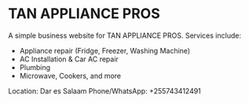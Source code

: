 # TAN APPLIANCE PROS

A simple business website for TAN APPLIANCE PROS.
Services include:
- Appliance repair (Fridge, Freezer, Washing Machine)
- AC Installation & Car AC repair
- Plumbing
- Microwave, Cookers, and more

Location: Dar es Salaam
Phone/WhatsApp: +255743412491
